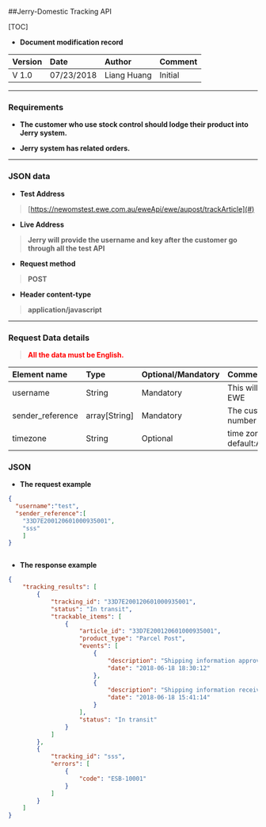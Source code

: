 ##Jerry-Domestic Tracking API

[TOC]

- **Document modification record**

> 
| Version      | Date         | Author      | Comment   |
|:-------   |:-------       |:-------       |:-------|
|V 1.0	    |   07/23/2018 |	Liang Huang    |	Initial               |             





---


###  Requirements

*	**The customer who use stock control should lodge their product into Jerry system.**
>
*	**Jerry system has related orders.**


---
###  JSON data

- **Test Address**
> [https://newomstest.ewe.com.au/eweApi/ewe/aupost/trackArticle](#)

- **Live Address**
> **Jerry will provide the username and key after the customer go through all the test API**

- **Request method** 
>**POST**

- **Header content-type** 
>**application/javascript**

---
### Request Data details

><font color=red>**All the data must be English.**</font> 

| Element name      |     Type  |   Optional/Mandatory   | Comments |
| :-------- | :--------| :------ | :------ |
| username|  String    |  Mandatory     |This will provided by EWE |
|sender_reference|array[String]|Mandatory|The customer reference number|
|timezone|String|Optional|time zone default:Australia/Sydney|




### JSON
>    
* **The request example**
```json 
{
  "username":"test",
  "sender_reference":[
    "33D7E200120601000935001",
    "sss"
    ]
}



```
* **The response example**

```json
{
    "tracking_results": [
        {
            "tracking_id": "33D7E200120601000935001",
            "status": "In transit",
            "trackable_items": [
                {
                    "article_id": "33D7E200120601000935001",
                    "product_type": "Parcel Post",
                    "events": [
                        {
                            "description": "Shipping information approved by Australia Post",
                            "date": "2018-06-18 18:30:12"
                        },
                        {
                            "description": "Shipping information received by Australia Post",
                            "date": "2018-06-18 15:41:14"
                        }
                    ],
                    "status": "In transit"
                }
            ]
        },
        {
            "tracking_id": "sss",
            "errors": [
                {
                    "code": "ESB-10001"
                }
            ]
        }
    ]
}


```



